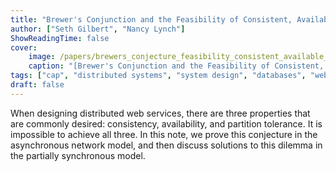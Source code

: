```yaml
---
title: "Brewer's Conjunction and the Feasibility of Consistent, Available, Partition-Tolerant Web Services"
author: ["Seth Gilbert", "Nancy Lynch"]
ShowReadingTime: false
cover:
    image: /papers/brewers_conjecture_feasibility_consistent_available_partition_tolerant_web_services.png
    caption: "[Brewer's Conjunction and the Feasibility of Consistent, Available, Partition-Tolerant Web Services](https://dl.acm.org/doi/10.1145/564585.564601)"
tags: ["cap", "distributed systems", "system design", "databases", "web"]
draft: false
---
```


When designing distributed web services, there are three properties that are
commonly desired: consistency, availability, and partition tolerance. It is
impossible to achieve all three. In this note, we prove this conjecture in the
asynchronous network model, and then discuss solutions to this dilemma in the
partially synchronous model.

